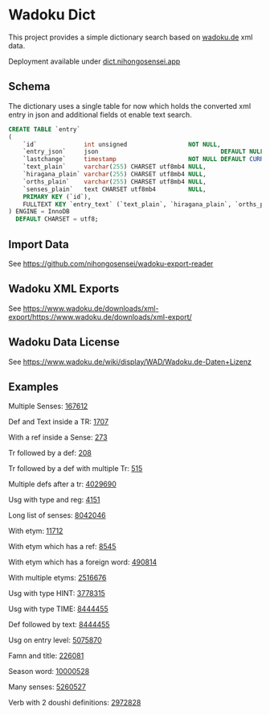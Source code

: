 # Wadoku Dict

This project provides a simple dictionary search based on [wadoku.de](https://wadoku.de)
xml data.

Deployment available under [dict.nihongosensei.app](https://dict.nihongosensei.app)

## Schema

The dictionary uses a single table for now which holds the converted xml entry in json
and additional fields ot enable text search.

```sql
CREATE TABLE `entry`
(
    `id`             int unsigned                 NOT NULL,
    `entry_json`     json                                  DEFAULT NULL,
    `lastchange`     timestamp                    NOT NULL DEFAULT CURRENT_TIMESTAMP ON UPDATE CURRENT_TIMESTAMP,
    `text_plain`     varchar(255) CHARSET utf8mb4 NULL,
    `hiragana_plain` varchar(255) CHARSET utf8mb4 NULL,
    `orths_plain`    varchar(255) CHARSET utf8mb4 NULL,
    `senses_plain`   text CHARSET utf8mb4         NULL,
    PRIMARY KEY (`id`),
    FULLTEXT KEY `entry_text` (`text_plain`, `hiragana_plain`, `orths_plain`, `senses_plain`)
) ENGINE = InnoDB
  DEFAULT CHARSET = utf8;
```

## Import Data

See https://github.com/nihongosensei/wadoku-export-reader

## Wadoku XML Exports

See https://www.wadoku.de/downloads/xml-export/https://www.wadoku.de/downloads/xml-export/

## Wadoku Data License

See https://www.wadoku.de/wiki/display/WAD/Wadoku.de-Daten+Lizenz

## Examples

Multiple Senses: [167612](https://dict.nihongosensei.app/entry/167612)

Def and Text inside a TR: [1707](https://dict.nihongosensei.app/entry/1707)

With a ref inside a Sense: [273](https://dict.nihongosensei.app/entry/273)

Tr followed by a def: [208](https://dict.nihongosensei.app/entry/208)

Tr followed by a def with multiple Tr: [515](https://dict.nihongosensei.app/entry/515)

Multiple defs after a tr: [4029690](https://dict.nihongosensei.app/entry/4029690)

Usg with type and reg: [4151](https://dict.nihongosensei.app/entry/4151)

Long list of senses: [8042046](https://dict.nihongosensei.app/entry/8042046)

With etym: [11712](https://dict.nihongosensei.app/entry/11712)

With etym which has a ref: [8545](https://dict.nihongosensei.app/entry/8545)

With etym which has a foreign word: [490814](https://dict.nihongosensei.app/entry/490814)

With multiple etyms: [2516676](https://dict.nihongosensei.app/entry/2516676)

Usg with type HINT: [3778315](https://dict.nihongosensei.app/entry/3778315)

Usg with type TIME: [8444455](https://dict.nihongosensei.app/entry/8444455)

Def followed by text: [8444455](https://dict.nihongosensei.app/entry/8444455)

Usg on entry level: [5075870](https://dict.nihongosensei.app/entry/5075870)

Famn and title: [226081](https://dict.nihongosensei.app/entry/226081)

Season word: [10000528](https://dict.nihongosensei.app/entry/10000528)

Many senses: [5260527](https://dict.nihongosensei.app/entry/5260527)

Verb with 2 doushi definitions: [2972828](https://dict.nihongosensei.app/entry/2972828)
